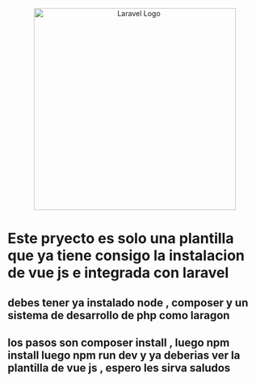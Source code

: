 <p align="center"><a href="https://laravel.com" target="_blank"><img src="https://raw.githubusercontent.com/laravel/art/master/logo-lockup/5%20SVG/2%20CMYK/1%20Full%20Color/laravel-logolockup-cmyk-red.svg" width="400" alt="Laravel Logo"></a></p>


<h1>Este pryecto es solo una plantilla que ya tiene consigo la instalacion de vue js e integrada con laravel </h1>
<h2> debes tener ya instalado node , composer y un sistema de desarrollo  de php como laragon  </h2>
    <h2>   los pasos son composer install , luego npm install 
    luego npm run dev y ya deberias ver la plantilla de vue js , espero les sirva saludos </h2>
   
